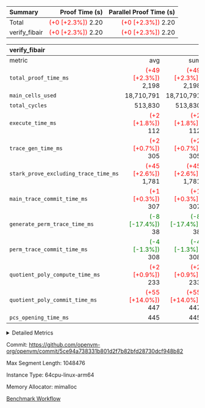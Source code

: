 | Summary | Proof Time (s) | Parallel Proof Time (s) |
|:---|---:|---:|
| Total | <span style='color: red'>(+0 [+2.3%])</span> 2.20 | <span style='color: red'>(+0 [+2.3%])</span> 2.20 |
| verify_fibair | <span style='color: red'>(+0 [+2.3%])</span> 2.20 | <span style='color: red'>(+0 [+2.3%])</span> 2.20 |


| verify_fibair |||||
|:---|---:|---:|---:|---:|
|metric|avg|sum|max|min|
| `total_proof_time_ms ` | <span style='color: red'>(+49 [+2.3%])</span> 2,198 | <span style='color: red'>(+49 [+2.3%])</span> 2,198 | <span style='color: red'>(+49 [+2.3%])</span> 2,198 | <span style='color: red'>(+49 [+2.3%])</span> 2,198 |
| `main_cells_used     ` |  18,710,791 |  18,710,791 |  18,710,791 |  18,710,791 |
| `total_cycles        ` |  513,830 |  513,830 |  513,830 |  513,830 |
| `execute_time_ms     ` | <span style='color: red'>(+2 [+1.8%])</span> 112 | <span style='color: red'>(+2 [+1.8%])</span> 112 | <span style='color: red'>(+2 [+1.8%])</span> 112 | <span style='color: red'>(+2 [+1.8%])</span> 112 |
| `trace_gen_time_ms   ` | <span style='color: red'>(+2 [+0.7%])</span> 305 | <span style='color: red'>(+2 [+0.7%])</span> 305 | <span style='color: red'>(+2 [+0.7%])</span> 305 | <span style='color: red'>(+2 [+0.7%])</span> 305 |
| `stark_prove_excluding_trace_time_ms` | <span style='color: red'>(+45 [+2.6%])</span> 1,781 | <span style='color: red'>(+45 [+2.6%])</span> 1,781 | <span style='color: red'>(+45 [+2.6%])</span> 1,781 | <span style='color: red'>(+45 [+2.6%])</span> 1,781 |
| `main_trace_commit_time_ms` | <span style='color: red'>(+1 [+0.3%])</span> 307 | <span style='color: red'>(+1 [+0.3%])</span> 307 | <span style='color: red'>(+1 [+0.3%])</span> 307 | <span style='color: red'>(+1 [+0.3%])</span> 307 |
| `generate_perm_trace_time_ms` | <span style='color: green'>(-8 [-17.4%])</span> 38 | <span style='color: green'>(-8 [-17.4%])</span> 38 | <span style='color: green'>(-8 [-17.4%])</span> 38 | <span style='color: green'>(-8 [-17.4%])</span> 38 |
| `perm_trace_commit_time_ms` | <span style='color: green'>(-4 [-1.3%])</span> 308 | <span style='color: green'>(-4 [-1.3%])</span> 308 | <span style='color: green'>(-4 [-1.3%])</span> 308 | <span style='color: green'>(-4 [-1.3%])</span> 308 |
| `quotient_poly_compute_time_ms` | <span style='color: red'>(+2 [+0.9%])</span> 233 | <span style='color: red'>(+2 [+0.9%])</span> 233 | <span style='color: red'>(+2 [+0.9%])</span> 233 | <span style='color: red'>(+2 [+0.9%])</span> 233 |
| `quotient_poly_commit_time_ms` | <span style='color: red'>(+55 [+14.0%])</span> 447 | <span style='color: red'>(+55 [+14.0%])</span> 447 | <span style='color: red'>(+55 [+14.0%])</span> 447 | <span style='color: red'>(+55 [+14.0%])</span> 447 |
| `pcs_opening_time_ms ` |  445 |  445 |  445 |  445 |



<details>
<summary>Detailed Metrics</summary>

|  | verify_program_compile_ms | total_cells | stark_prove_excluding_trace_time_ms | quotient_poly_compute_time_ms | quotient_poly_commit_time_ms | perm_trace_commit_time_ms | pcs_opening_time_ms | main_trace_commit_time_ms |
| --- | --- | --- | --- | --- | --- | --- | --- |
|  | 5 | 65,536 | 61 | 2 | 13 | 0 | 31 | 13 | 

| air_name | rows | quotient_deg | main_cols | interactions | constraints | cells |
| --- | --- | --- | --- | --- | --- | --- |
| AccessAdapterAir<2> |  | 4 |  | 5 | 11 |  | 
| AccessAdapterAir<4> |  | 4 |  | 5 | 11 |  | 
| AccessAdapterAir<8> |  | 4 |  | 5 | 11 |  | 
| FibonacciAir | 32,768 | 1 | 2 |  | 5 | 65,536 | 
| FriReducedOpeningAir |  | 4 |  | 31 | 52 |  | 
| NativePoseidon2Air<BabyBearParameters>, 1> |  | 4 |  | 176 | 555 |  | 
| PhantomAir |  | 4 |  | 3 | 4 |  | 
| ProgramAir |  | 1 |  | 1 | 4 |  | 
| VariableRangeCheckerAir |  | 1 |  | 1 | 4 |  | 
| VmAirWrapper<AluNativeAdapterAir, FieldArithmeticCoreAir> |  | 4 |  | 15 | 23 |  | 
| VmAirWrapper<BranchNativeAdapterAir, BranchEqualCoreAir<1> |  | 4 |  | 11 | 22 |  | 
| VmAirWrapper<JalNativeAdapterAir, JalCoreAir> |  | 4 |  | 7 | 6 |  | 
| VmAirWrapper<NativeAdapterAir<2, 0>, PublicValuesCoreAir> |  | 4 |  | 11 | 22 |  | 
| VmAirWrapper<NativeLoadStoreAdapterAir<1>, NativeLoadStoreCoreAir<1> |  | 4 |  | 15 | 16 |  | 
| VmAirWrapper<NativeLoadStoreAdapterAir<4>, NativeLoadStoreCoreAir<4> |  | 4 |  | 15 | 16 |  | 
| VmAirWrapper<NativeVectorizedAdapterAir<4>, FieldExtensionCoreAir> |  | 4 |  | 15 | 23 |  | 
| VmConnectorAir |  | 4 |  | 3 | 8 |  | 
| VolatileBoundaryAir |  | 4 |  | 4 | 16 |  | 

| group | trace_gen_time_ms | total_proof_time_ms | total_cycles | total_cells | stark_prove_excluding_trace_time_ms | quotient_poly_compute_time_ms | quotient_poly_commit_time_ms | perm_trace_commit_time_ms | pcs_opening_time_ms | main_trace_commit_time_ms | main_cells_used | generate_perm_trace_time_ms | execute_time_ms |
| --- | --- | --- | --- | --- | --- | --- | --- | --- | --- | --- | --- | --- | --- |
| verify_fibair | 305 | 2,198 | 513,830 | 43,401,880 | 1,781 | 233 | 447 | 308 | 445 | 307 | 18,710,791 | 38 | 112 | 

| group | air_name | rows | prep_cols | perm_cols | main_cols | cells |
| --- | --- | --- | --- | --- | --- | --- |
| verify_fibair | AccessAdapterAir<2> | 65,536 |  | 12 | 11 | 1,507,328 | 
| verify_fibair | AccessAdapterAir<4> | 32,768 |  | 12 | 13 | 819,200 | 
| verify_fibair | AccessAdapterAir<8> | 128 |  | 12 | 17 | 3,712 | 
| verify_fibair | FriReducedOpeningAir | 1,024 |  | 36 | 25 | 62,464 | 
| verify_fibair | NativePoseidon2Air<BabyBearParameters>, 1> | 16,384 |  | 216 | 399 | 10,076,160 | 
| verify_fibair | PhantomAir | 16,384 |  | 8 | 6 | 229,376 | 
| verify_fibair | ProgramAir | 8,192 |  | 8 | 10 | 147,456 | 
| verify_fibair | VariableRangeCheckerAir | 262,144 | 2 | 8 | 1 | 2,359,296 | 
| verify_fibair | VmAirWrapper<AluNativeAdapterAir, FieldArithmeticCoreAir> | 262,144 |  | 20 | 29 | 12,845,056 | 
| verify_fibair | VmAirWrapper<BranchNativeAdapterAir, BranchEqualCoreAir<1> | 131,072 |  | 16 | 23 | 5,111,808 | 
| verify_fibair | VmAirWrapper<JalNativeAdapterAir, JalCoreAir> | 16,384 |  | 12 | 9 | 344,064 | 
| verify_fibair | VmAirWrapper<NativeLoadStoreAdapterAir<1>, NativeLoadStoreCoreAir<1> | 131,072 |  | 24 | 22 | 6,029,312 | 
| verify_fibair | VmAirWrapper<NativeLoadStoreAdapterAir<4>, NativeLoadStoreCoreAir<4> | 16,384 |  | 24 | 31 | 901,120 | 
| verify_fibair | VmAirWrapper<NativeVectorizedAdapterAir<4>, FieldExtensionCoreAir> | 8,192 |  | 20 | 38 | 475,136 | 
| verify_fibair | VmConnectorAir | 2 | 1 | 8 | 4 | 24 | 
| verify_fibair | VolatileBoundaryAir | 131,072 |  | 8 | 11 | 2,490,368 | 

</details>


Commit: https://github.com/openvm-org/openvm/commit/5ce94a738331b801d2f7b82bfd28730dcf948b82

Max Segment Length: 1048476

Instance Type: 64cpu-linux-arm64

Memory Allocator: mimalloc

[Benchmark Workflow](https://github.com/openvm-org/openvm/actions/runs/13061684209)
